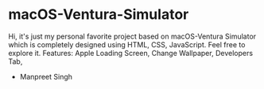 # macOS-Ventura-Simulator
Hi, it's just my personal favorite project based on macOS-Ventura Simulator which is completely designed using HTML, CSS, JavaScript. Feel free to explore it.
Features:
Apple Loading Screen,
Change Wallpaper,
Developers Tab,

- Manpreet Singh
